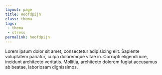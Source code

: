 ```yaml
---
layout: page
title: Hoofdpijn
class: thema
tags:
 - thema
 - stress
permalink: hoofdpijn
---
```

Lorem ipsum dolor sit amet, consectetur adipisicing elit. Sapiente voluptatem pariatur, culpa doloremque vitae in. Corrupti eligendi iure, incidunt architecto veritatis. Mollitia, architecto dolorem fugiat accusamus ab beatae, laboriosam dignissimos.
